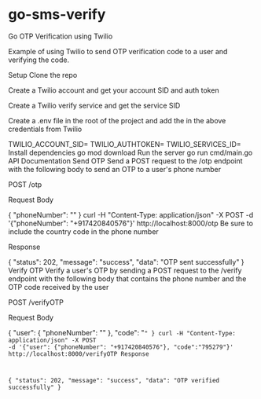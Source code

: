 # go-sms-verify

Go OTP Verification using Twilio

Example of using Twilio to send OTP verification code to a user and verifying the code.

Setup
Clone the repo

Create a Twilio account and get your account SID and auth token

Create a Twilio verify service and get the service SID

Create a .env file in the root of the project and add the in the above credentials from Twilio

TWILIO_ACCOUNT_SID=<ACCOUNT SID>
TWILIO_AUTHTOKEN=<AUTH TOKEN>
TWILIO_SERVICES_ID=<SERVICE ID>
Install dependencies
go mod download
Run the server
go run cmd/main.go
API Documentation
Send OTP
Send a POST request to the /otp endpoint with the following body to send an OTP to a user's phone number

POST /otp

Request Body

{
  "phoneNumber": "<phone-number-with-country-code>"
}
curl -H "Content-Type: application/json" -X POST -d '{"phoneNumber": "+917420840576"}' http://localhost:8000/otp
Be sure to include the country code in the phone number

Response

{
  "status": 202,
  "message": "success",
  "data": "OTP sent successfully"
}
Verify OTP
Verify a user's OTP by sending a POST request to the /verify endpoint with the following body that contains the phone number and the OTP code received by the user

POST /verifyOTP

Request Body

{
  "user": {
    "phoneNumber": "<phone-number-with-country-code>"
  },
  "code": "<code here>"
}
curl -H "Content-Type: application/json" -X POST -d '{"user": {"phoneNumber": "+917420840576"}, "code":"795279"}' http://localhost:8000/verifyOTP
Response

{
  "status": 202,
  "message": "success",
  "data": "OTP verified successfully"
}
